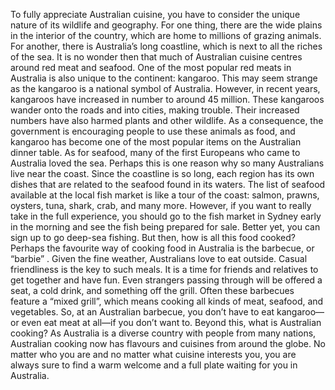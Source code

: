 To fully appreciate Australian cuisine, you have to consider the unique nature of its wildlife and geography. For one thing, there are the wide plains in the interior of the country, which are home to millions of grazing animals. For another, there is Australia’s long coastline, which is next to all the riches of the sea. It is no wonder then that much of Australian cuisine centres around red meat and seafood.
One of the most popular red meats in Australia is also unique to the continent: kangaroo. This may seem strange as the kangaroo is a national symbol of Australia. However, in recent years, kangaroos have increased in number to around 45 million. These kangaroos wander onto the roads and into cities, making trouble. Their increased numbers have also harmed plants and other wildlife. As a consequence, the government is encouraging people to use these animals as food, and kangaroo has become one of the most popular items on the Australian dinner table.
As for seafood, many of the first Europeans who came to Australia loved the sea. Perhaps this is one reason why so many Australians live near the coast. Since the coastline is so long, each region has its own dishes that are related to the seafood found in its waters. The list of seafood available at the local fish market is like a tour of the coast: salmon, prawns, oysters, tuna, shark, crab, and many more. However, if you want to really take in the full experience, you should go to the fish market in Sydney early in the morning and see the fish being prepared for sale. Better yet, you can sign up to go deep-sea fishing.
But then, how is all this food cooked? Perhaps the favourite way of cooking food in Australia is the barbecue, or “barbie” . Given the fine weather, Australians love to eat outside. Casual friendliness is the key to such meals. It is a time for friends and relatives to get together and have fun. Even strangers passing through will be offered a seat, a cold drink, and something off the grill. Often these barbecues feature a “mixed grill”, which means cooking all kinds of meat, seafood, and vegetables. So, at an Australian barbecue, you don’t have to eat kangaroo—or even eat meat at all—if you don’t want to.
Beyond this, what is Australian cooking? As Australia is a diverse country with people from many nations, Australian cooking now has flavours and cuisines from around the globe. No matter who you are and no matter what cuisine interests you, you are always sure to find a warm welcome and a full plate waiting for you in Australia.
